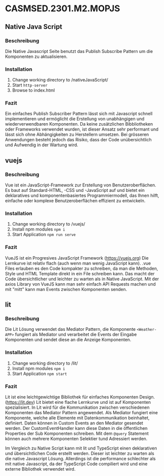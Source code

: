 # CASMSED.2301.M2.MOPJS

## Native Java Script

### Beschreibung

Die Native Javascript Seite benutzt das Publish Subscribe Pattern um die Komponenten zu aktualisieren.

### Installation

1. Change working directory to /nativeJavaScript/
2. Start `http-server`
3. Browse to index.html

### Fazit

Ein einfaches Publish Subscriber Pattern lässt sich mit Javascript schnell implementieren und ermöglicht die Erstellung von unabhängigen und wiederverwendbaren Komponenten.
Da keine zusätzlichen Bibbliotheken oder Frameworks verwendet wurden, ist dieser Ansatz sehr performant und lässt sich ohne Abhängigkeiten zu Herstellern umsetzen.
Bei grösseren Anwendungen besteht jedoch das Risiko, dass der Code unübersichtlich und Aufwendig in der Wartung wird.

## vuejs

### Beschreibung

Vue ist ein JavaScript-Framework zur Erstellung von Benutzeroberflächen. Es baut auf Standard-HTML, -CSS und -JavaScript auf und bietet ein deklaratives und komponentenbasiertes Programmiermodell, das Ihnen hilft, einfache oder komplexe Benutzeroberflächen effizient zu entwickeln.

### Installation

1. Change working directory to /vuejs/
2. Install npm modules `npm i`
2. Start Application `npm run serve`

### Fazit

VueJS ist ein Progresives JavaScript Framework (https://vuejs.org) Die Lernkurve ist relativ flach (auch wenn man wenig JavaScript kann).
.vue Files erlauben es den Code kompakter zu schreiben, da man die Methoden, Style und HTML Template direkt in ein File schreiben kann. Das macht der Code übersichtlicher und leichter zu warten als in Native JavaScript.
Mit der axios Library von VueJS kann man sehr einfach API Requests machen und mit "mitt" kann man Events zwischen Komponenten senden.

## lit

### Beschreibung

Die Lit Lösung verwendet das Mediator Pattern, die Komponente `<Weather-APP>` fungiert als Mediator und verarbeitet die Events der Eingabe Komponenten und sendet diese an die Anzeige Komponenten.

### Installation

1. Change working directory to /lit/
2. Install npm modules `npm i`
3. Start Application `npm start`

### Fazit

Lit ist eine leichtgewichtige Bibliothek für einfaches Komponenten Design. (https://lit.dev)
Lit bietet eine flache Lernkurve und ist auf Komponenten spezialisiert.
In Lit wird für die Kommunikation zwischen verschiedenen Komponenten das Mediator Pattern angewendet. 
Als Mediator fungiert eine Komponente, welche alle Elemente mit Datenkommunikation beinhaltet, definiert. Daten können in Custom Events an den Mediator gesendet werden. Der CustomEventHandler kann diese Daten in die öffentlichen Properties der Sub Komponenten schreiben. Mit dem `@query` Statement können auch mehrere Komponenten Selektier tund Adressiert werden.

Im Vergleich zu Native Script kann mit lit und TypeScript einen deklarativen und übersichtlichen Code erstellt werden. Dieser ist leichter zu warten als die native Javascript Lösung.
Allerdings ist die performance schlechter als mit native Javascript, da der TypeScript Code compiliert wird und eine externe Bibliothek verwendet wird. 